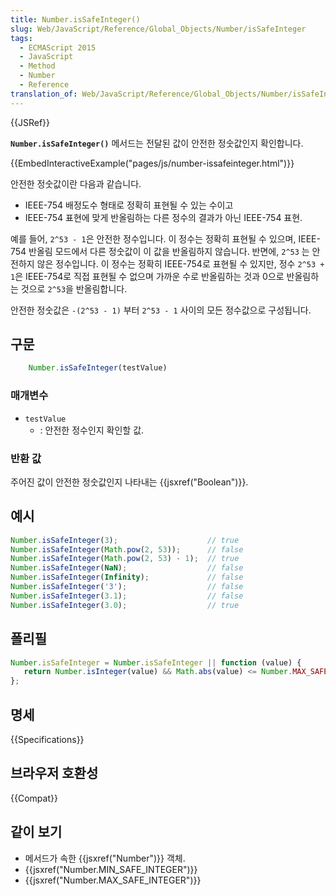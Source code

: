 ```yaml
---
title: Number.isSafeInteger()
slug: Web/JavaScript/Reference/Global_Objects/Number/isSafeInteger
tags:
  - ECMAScript 2015
  - JavaScript
  - Method
  - Number
  - Reference
translation_of: Web/JavaScript/Reference/Global_Objects/Number/isSafeInteger
---
```


{{JSRef}}

**`Number.isSafeInteger()`** 메서드는 전달된 값이 안전한 정숫값인지 확인합니다.

{{EmbedInteractiveExample("pages/js/number-issafeinteger.html")}}

안전한 정숫값이란 다음과 같습니다.

- IEEE-754 배정도수 형태로 정확히 표현될 수 있는 수이고
- IEEE-754 표현에 맞게 반올림하는 다른 정수의 결과가 아닌 IEEE-754 표현.

예를 들어, `2^53 - 1`은 안전한 정수입니다. 이 정수는 정확히 표현될 수 있으며, IEEE-754 반올림 모드에서 다른 정숫값이 이 값을 반올림하지 않습니다. 반면에, `2^53` 는 안전하지 않은 정수입니다. 이 정수는 정확히 IEEE-754로 표현될 수 있지만, 정수 `2^53 + 1`은 IEEE-754로 직접 표현될 수 없으며 가까운 수로 반올림하는 것과 0으로 반올림하는 것으로 `2^53`을 반올림합니다.

안전한 정숫값은 `-(2^53 - 1)` 부터 `2^53 - 1` 사이의 모든 정수값으로 구성됩니다.

## 구문

```js
    Number.isSafeInteger(testValue)
```

### 매개변수

- `testValue`
  - : 안전한 정수인지 확인할 값.

### 반환 값

주어진 값이 안전한 정숫값인지 나타내는 {{jsxref("Boolean")}}.

## 예시

```js
Number.isSafeInteger(3);                    // true
Number.isSafeInteger(Math.pow(2, 53));      // false
Number.isSafeInteger(Math.pow(2, 53) - 1);  // true
Number.isSafeInteger(NaN);                  // false
Number.isSafeInteger(Infinity);             // false
Number.isSafeInteger('3');                  // false
Number.isSafeInteger(3.1);                  // false
Number.isSafeInteger(3.0);                  // true
```

## 폴리필

```js
Number.isSafeInteger = Number.isSafeInteger || function (value) {
   return Number.isInteger(value) && Math.abs(value) <= Number.MAX_SAFE_INTEGER;
};
```

## 명세

{{Specifications}}

## 브라우저 호환성

{{Compat}}

## 같이 보기

- 메서드가 속한 {{jsxref("Number")}} 객체.
- {{jsxref("Number.MIN_SAFE_INTEGER")}}
- {{jsxref("Number.MAX_SAFE_INTEGER")}}
